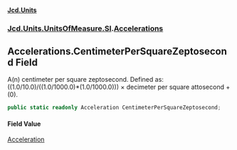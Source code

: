#### [Jcd.Units](index.md 'index')
### [Jcd.Units.UnitsOfMeasure.SI](Jcd.Units.UnitsOfMeasure.SI.md 'Jcd.Units.UnitsOfMeasure.SI').[Accelerations](Accelerations.md 'Jcd.Units.UnitsOfMeasure.SI.Accelerations')

## Accelerations.CentimeterPerSquareZeptosecond Field

A(n) centimeter per square zeptosecond. Defined as: ((1.0/10.0)/((1.0/1000.0)*(1.0/1000.0))) × decimeter per square attosecond + (0).

```csharp
public static readonly Acceleration CentimeterPerSquareZeptosecond;
```

#### Field Value
[Acceleration](Acceleration.md 'Jcd.Units.UnitTypes.Acceleration')